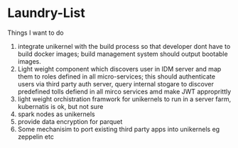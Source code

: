 # Laundry-List
Things I want to do
1. integrate unikernel with the build process so that developer dont have to build docker images; build management system should output bootable images.
2. Light weight component which discovers user in IDM server and map them to roles defined in all micro-services; this should authenticate users via third party auth server, query internal stogare to discover predefined tolls defiend in all mirco services amd make JWT approprittly
3. light weight orchistration framwork for unikernels to run in a server farm, kubernatis is ok, but not sure
4. spark nodes as unikernels
5. provide data encryption for parquet
6. Some mechanisim to port existing third party apps into unikernels eg zeppelin etc
